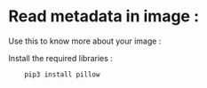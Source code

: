 # Read metadata in image :

Use this to know more about your image :

Install the required libraries :

        pip3 install pillow